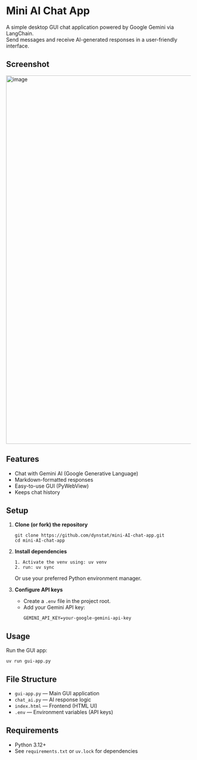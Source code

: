# Mini AI Chat App

A simple desktop GUI chat application powered by Google Gemini via LangChain.  
Send messages and receive AI-generated responses in a user-friendly interface.

## Screenshot
<img width="1917" height="1002" alt="image" src="https://github.com/user-attachments/assets/bf2a7ae1-b5e7-49cd-ab19-f45989725e95" />



## Features

- Chat with Gemini AI (Google Generative Language)
- Markdown-formatted responses
- Easy-to-use GUI (PyWebView)
- Keeps chat history

## Setup

1. **Clone (or fork) the repository**  
   ```
   git clone https://github.com/dynstat/mini-AI-chat-app.git
   cd mini-AI-chat-app
   ```

2. **Install dependencies**  
   ```
   1. Activate the venv using: uv venv
   2. run: uv sync
   ```
   Or use your preferred Python environment manager.

3. **Configure API keys**  
   - Create a `.env` file in the project root.
   - Add your Gemini API key:
     ```
     GEMINI_API_KEY=your-google-gemini-api-key
     ```

## Usage

Run the GUI app:
```
uv run gui-app.py
```

## File Structure

- `gui-app.py` — Main GUI application
- `chat_ai.py` — AI response logic
- `index.html` — Frontend (HTML UI)
- `.env` — Environment variables (API keys)

## Requirements

- Python 3.12+
- See `requirements.txt` or `uv.lock` for dependencies

